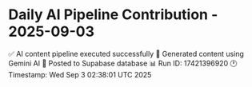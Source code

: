 # Daily AI Pipeline Contribution - 2025-09-03

✅ AI content pipeline executed successfully
🤖 Generated content using Gemini AI
💾 Posted to Supabase database
📊 Run ID: 17421396920
🕐 Timestamp: Wed Sep  3 02:38:01 UTC 2025
